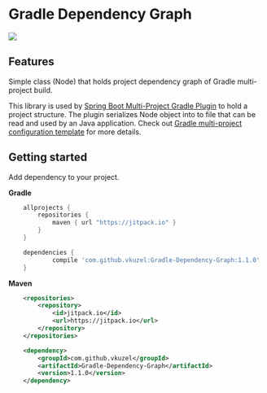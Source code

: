 # Gradle Dependency Graph

[![](https://jitpack.io/v/vkuzel/Gradle-Dependency-Graph.svg)](https://jitpack.io/#vkuzel/Gradle-Dependency-Graph)

## Features

Simple class (Node) that holds project dependency graph of Gradle multi-project build.

This library is used by [Spring Boot Multi-Project Gradle Plugin](https://github.com/vkuzel/Gradle-Spring-Boot-Multi-Project-Plugin) to hold a project structure.
The plugin serializes Node object into to file that can be read and used by an Java application. Check out [Gradle multi-project configuration template](https://github.com/vkuzel/Gradle-Multi-Project-Development-Template) for more details.

## Getting started

Add dependency to your project.

**Gradle**
````groovy
    allprojects {
        repositories {
            maven { url "https://jitpack.io" }
        }
    }

	dependencies {
	        compile 'com.github.vkuzel:Gradle-Dependency-Graph:1.1.0'
	}
````
**Maven**
````xml
    <repositories>
		<repository>
		    <id>jitpack.io</id>
		    <url>https://jitpack.io</url>
		</repository>
	</repositories>

	<dependency>
	    <groupId>com.github.vkuzel</groupId>
	    <artifactId>Gradle-Dependency-Graph</artifactId>
	    <version>1.1.0</version>
	</dependency>
````
